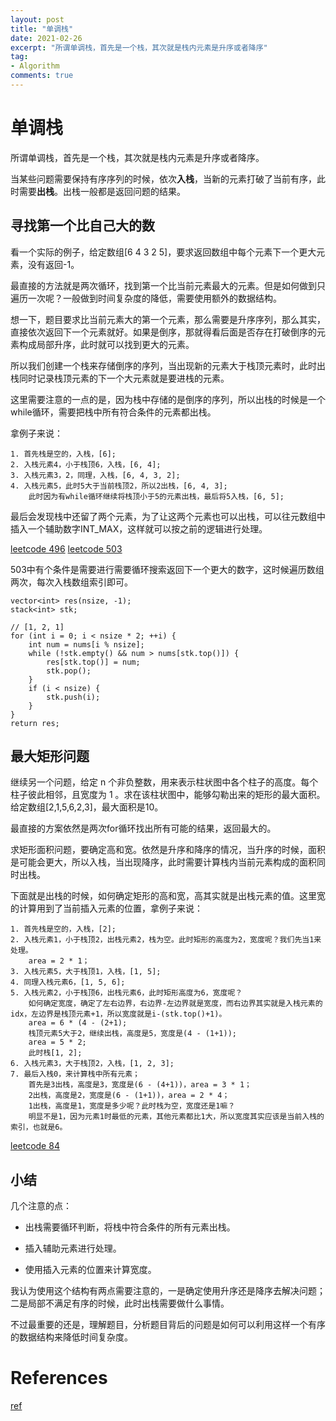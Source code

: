 ```yaml
---
layout: post
title: "单调栈"
date: 2021-02-26
excerpt: "所谓单调栈，首先是一个栈，其次就是栈内元素是升序或者降序"
tag:
- Algorithm
comments: true
---
```


# 单调栈

所谓单调栈，首先是一个栈，其次就是栈内元素是升序或者降序。

当某些问题需要保持有序序列的时候，依次**入栈**，当新的元素打破了当前有序，此时需要**出栈**。出栈一般都是返回问题的结果。

## 寻找第一个比自己大的数

看一个实际的例子，给定数组[6 4 3 2 5]，要求返回数组中每个元素下一个更大元素，没有返回-1。

最直接的方法就是两次循环，找到第一个比当前元素最大的元素。但是如何做到只遍历一次呢？一般做到时间复杂度的降低，需要使用额外的数据结构。

想一下，题目要求比当前元素大的第一个元素，那么需要是升序序列，那么其实，直接依次返回下一个元素就好。如果是倒序，那就得看后面是否存在打破倒序的元素构成局部升序，此时就可以找到更大的元素。

所以我们创建一个栈来存储倒序的序列，当出现新的元素大于栈顶元素时，此时出栈同时记录栈顶元素的下一个大元素就是要进栈的元素。

这里需要注意的一点的是，因为栈中存储的是倒序的序列，所以出栈的时候是一个while循环，需要把栈中所有符合条件的元素都出栈。

拿例子来说：

```
1. 首先栈是空的，入栈，[6];
2. 入栈元素4，小于栈顶6，入栈，[6, 4];
3. 入栈元素3，2，同理，入栈，[6, 4, 3, 2];
4. 入栈元素5，此时5大于当前栈顶2，所以2出栈，[6, 4, 3]; 
	此时因为有while循环继续将栈顶小于5的元素出栈，最后将5入栈，[6, 5];
```

最后会发现栈中还留了两个元素，为了让这两个元素也可以出栈，可以往元数组中插入一个辅助数字INT_MAX，这样就可以按之前的逻辑进行处理。

[leetcode 496](https://leetcode-cn.com/problems/next-greater-element-i/)
[leetcode 503](https://leetcode-cn.com/problems/next-greater-element-ii/)

503中有个条件是需要进行需要循环搜索返回下一个更大的数字，这时候遍历数组两次，每次入栈数组索引即可。

```
vector<int> res(nsize, -1);
stack<int> stk;

// [1, 2, 1]
for (int i = 0; i < nsize * 2; ++i) {
	int num = nums[i % nsize];
	while (!stk.empty() && num > nums[stk.top()]) {
		res[stk.top()] = num;
		stk.pop();
	}
	if (i < nsize) {
		stk.push(i);
	}
}
return res;
```

## 最大矩形问题

继续另一个问题，给定 n 个非负整数，用来表示柱状图中各个柱子的高度。每个柱子彼此相邻，且宽度为 1 。求在该柱状图中，能够勾勒出来的矩形的最大面积。
给定数组[2,1,5,6,2,3]，最大面积是10。

最直接的方案依然是两次for循环找出所有可能的结果，返回最大的。

求矩形面积问题，要确定高和宽。依然是升序和降序的情况，当升序的时候，面积是可能会更大，所以入栈，当出现降序，此时需要计算栈内当前元素构成的面积同时出栈。

下面就是出栈的时候，如何确定矩形的高和宽，高其实就是出栈元素的值。这里宽的计算用到了当前插入元素的位置，拿例子来说：

```
1. 首先栈是空的，入栈，[2];
2. 入栈元素1，小于栈顶2，出栈元素2，栈为空。此时矩形的高度为2，宽度呢？我们先当1来处理。
	area = 2 * 1；
3. 入栈元素5，大于栈顶1，入栈，[1, 5];
4. 同理入栈元素6，[1, 5, 6];
5. 入栈元素2，小于栈顶6，出栈元素6，此时矩形高度为6，宽度呢？
	如何确定宽度，确定了左右边界，右边界-左边界就是宽度，而右边界其实就是入栈元素的idx，左边界是栈顶元素+1，所以宽度就是i-(stk.top()+1)。
	area = 6 * (4 - (2+1);
	栈顶元素5大于2，继续出栈，高度是5，宽度是(4 - (1+1));
	area = 5 * 2;
	此时栈[1, 2];
6. 入栈元素3，大于栈顶2，入栈，[1, 2, 3];
7. 最后入栈0，来计算栈中所有元素；
	首先是3出栈，高度是3，宽度是(6 - (4+1))，area = 3 * 1；
	2出栈，高度是2，宽度是(6 - (1+1))，area = 2 * 4；
	1出栈，高度是1，宽度是多少呢？此时栈为空，宽度还是1嘛？
	明显不是1，因为元素1时最低的元素，其他元素都比1大，所以宽度其实应该是当前入栈的索引，也就是6。
```

[leetcode 84](https://leetcode-cn.com/problems/largest-rectangle-in-histogram/)

## 小结

几个注意的点：

- 出栈需要循环判断，将栈中符合条件的所有元素出栈。

- 插入辅助元素进行处理。

- 使用插入元素的位置来计算宽度。

我认为使用这个结构有两点需要注意的，一是确定使用升序还是降序去解决问题；二是局部不满足有序的时候，此时出栈需要做什么事情。

不过最重要的还是，理解题目，分析题目背后的问题是如何可以利用这样一个有序的数据结构来降低时间复杂度。

# References

[ref](https://www.cnblogs.com/boring09/p/4231906.html)
